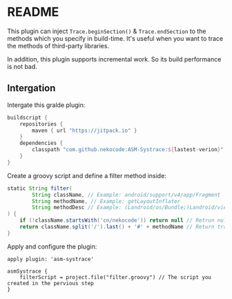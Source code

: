 # README

This plugin can inject `Trace.beginSection()` & `Trace.endSection` to the methods which you specify in build-time. It's useful when you want to trace the methods of third-party libraries.

In addition, this plugin supports incremental work. So its build performance is not bad.

## Intergation

Intergate this gralde plugin:

```gradle
buildscript {
    repositories {
        maven { url "https://jitpack.io" }
    }
    dependencies {
        classpath "com.github.nekocode:ASM-Systrace:${lastest-verion}"
    }
}
```

Create a groovy script and define a filter method inside:

```groovy
static String filter(
        String className, // Example: android/support/v4/app/Fragment
        String methodName, // Example: getLayoutInflater
        String methodDesc // Example: (Landroid/os/Bundle;)Landroid/view/LayoutInflater
) {
    if (!className.startsWith('cn/nekocode')) return null // Retrun null to skip this method
    return className.split('/').last() + '#' + methodName // Return tracing tag
}
```

Apply and configure the plugin:

```gralde
apply plugin: 'asm-systrace'

asmSystrace {
    filterScript = project.file("filter.groovy") // The script you created in the pervious step
}
```
